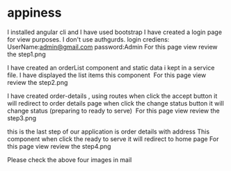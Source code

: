 # appiness

I installed angular cli and I have used bootstrap
I have created a login page for view purposes. I don't use authgurds.
login crediens:
UserName:admin@gmail.com
password:Admin 
For this page view review the step1.png

I have created an orderList component and static data i kept in a service file.
I have displayed the list items this component
 For this page view review the step2.png

I have created order-details , using routes 
when click the accept button it will redirect to order details page
when click the change status button it will change status (preparing to ready to serve)
 For this page view review the step3.png

this is the last step of our application is order details with address
This component when click the ready to serve it will redirect to home page
For this page view review the step4.png

Please check the above four images in mail

